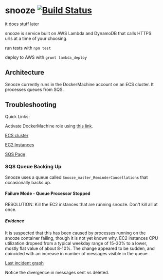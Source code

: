 # snooze [![Build Status](https://travis-ci.org/bombbomb/snooze.svg?branch=master)](https://travis-ci.org/bombbomb/snooze)
it does stuff later

snooze is service built on AWS Lambda and DynamoDB that calls HTTPS urls at a time of your choosing.

run tests with `npm test`

deploy to AWS with `grunt lambda_deploy`

## Architecture

Snooze currently runs in the DockerMachine account on an ECS cluster. It processes
queues from SQS.


## Troubleshooting

Quick Links:

Activate DockerMachine role using
[this link](https://signin.aws.amazon.com/switchrole?roleName=Developer_ReadOnly&account=bb-docker-machine&displayName=DeveloperReadOnly@DockerMachine).

[ECS cluster](https://console.aws.amazon.com/ecs/home?region=us-east-1#/clusters/master-snooze-master/services)

[EC2 Instances](https://console.aws.amazon.com/ec2/v2/home?region=us-east-1#Instances:search=master-snooze-master;sort=desc:tag:Name)

[SQS Page](https://console.aws.amazon.com/sqs/home?region=us-east-1#)

### SQS Queue Backing Up

Snooze uses a queue called `Snooze_master_ReminderCancellations` that occasionally backs up.

#### Failure Mode - Queue Processor Stopped

RESOLUTION: Kill the EC2 instances that are running snooze. Don't kill all at once.

##### Evidence

It is suspected that this has been caused by processes running on the snooze container failing,
though it is not yet known why. EC2 instances CPU utilization dropeed from a typical weekday
range of 15-30% to a lower, mostly flat value of about 8-10%. The change appeared to be sudden,
and coincided with an increase in number of messages visible in the queue.

[Last incident graph](https://console.aws.amazon.com/cloudwatch/home?region=us-east-1#metricsV2:graph=~(metrics~(~(~'AWS*2fSQS~'ApproximateNumberOfMessagesVisible~'QueueName~'Snooze_master_ReminderCancellations~(stat~'Average))~(~'.~'NumberOfMessagesDeleted~'.~'.~(yAxis~'right))~(~'.~'NumberOfMessagesSent~'.~'.~(yAxis~'right)))~view~'timeSeries~stacked~false~region~'us-east-1~stat~'Sum~period~60~start~'2020-02-27T21*3a45*3a00.999Z~end~'2020-02-28T00*3a15*3a00.000Z);query=~'*7bAWS*2fSQS*2cQueueName*7d*20snooze_master)

Notice the divergence in messages sent vs deleted.
